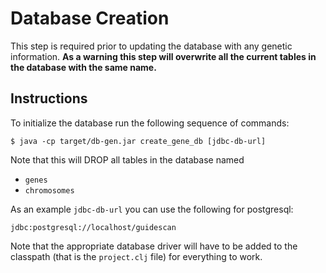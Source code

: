 # Database Creation

This step is required prior to updating the database with any genetic
information. __As a warning this step will overwrite all the current tables
in the database with the same name.__

## Instructions

To initialize the database run the following sequence of commands:

```shell
$ java -cp target/db-gen.jar create_gene_db [jdbc-db-url]
```

Note that this will DROP all tables in the database named
 - `genes`
 - `chromosomes`

As an example `jdbc-db-url` you can use the following for postgresql:

```shell
jdbc:postgresql://localhost/guidescan
```

Note that the appropriate database driver will have to be added to the
classpath (that is the `project.clj` file) for everything to work.
